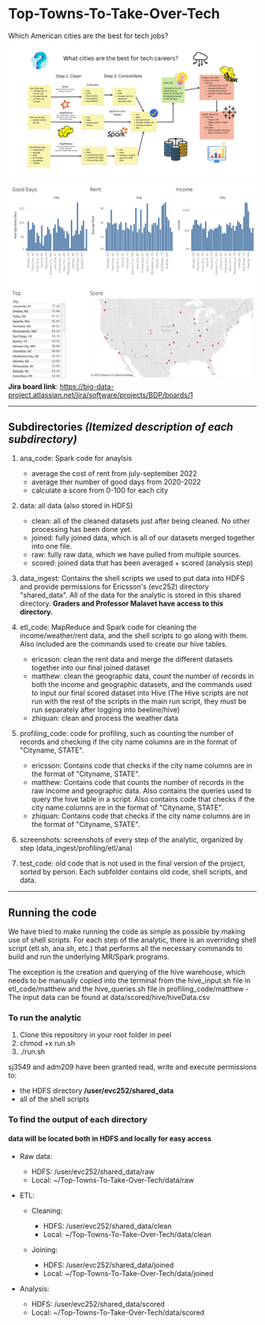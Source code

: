 # Top-Towns-To-Take-Over-Tech
Which American cities are the best for tech jobs?
![Our diagram showcasing our pipelines and processes](diagram.png)
![Our visualization with heatmap and bar graphs](viz.png)
**Jira board link**: <https://big-data-project.atlassian.net/jira/software/projects/BDP/boards/1>

---

## Subdirectories *(Itemized description of each subdirectory)*

1. ana_code: Spark code for anaylsis
    - average the cost of rent from  july-september 2022
    - average ther number of good days from 2020-2022
    - calculate a score from 0-100 for each city

2. data: all data (also stored in HDFS)
    - clean: all of the cleaned datasets just after being cleaned. No other processing has been done yet.
    - joined: fully joined data, which is all of our datasets merged together into one file.
    - raw: fully raw data, which we have pulled from multiple sources.
    - scored: joined data that has been averaged + scored (analysis step)

3. data_ingest: Contains the shell scripts we used to put data into HDFS and provide permissions for Ericsson's (evc252) directory "shared_data". All of the data for the analytic is stored in this shared directory. **Graders and Professor Malavet have access to this directory.**

4. etl_code: MapReduce and Spark code for cleaning the income/weather/rent data, and the shell scripts to go along with them. Also included are the commands used to create our hive tables.
    - ericsson: clean the rent data and merge the different datasets together into our final joined dataset
    - matthew: clean the geographic data, count the number of records in both the income and geographic datasets, and the commands used to input our final scored dataset into Hive (The Hive scripts are not run with the rest of the scripts in the main run script, they must be run separately after logging into beeline/hive)
    - zhiquan: clean and process the weather data

5. profiling_code: code for profiling, such as counting the number of records and checking if the city name columns are in the format of "Cityname, STATE".
    - ericsson: Contains code that checks if the city name columns are in the format of "Cityname, STATE".
    - matthew: Contains code that counts the number of records in the raw income and geographic data. Also contains the queries used to query the hive table in a script. Also contains code that checks if the city name columns are in the format of "Cityname, STATE".
    - zhiquan: Contains code that checks if the city name columns are in the format of "Cityname, STATE".

6. screenshots: screenshots of every step of the analytic, organized by step (data_ingest/profiling/etl/ana)

7. test_code: old code that is not used in the final version of the project, sorted by person. Each subfolder contains old code, shell scripts, and data.
---

## Running the code

We have tried to make running the code as simple as possible by making use of shell scripts. For each step of the analytic, there is an overriding shell script (etl.sh, ana.sh, etc.) that performs all the necessary commands to build and run the underlying MR/Spark programs.

 The exception is the creation and querying of the hive warehouse, which needs to be manually copied into the terminal from the hive_input.sh file in etl_code/matthew and the hive_queries.sh file in profiling_code/matthew
    - The input data can be found at data/scored/hive/hiveData.csv

### To run the analytic

1. Clone this repository in your root folder in peel
2. chmod +x run.sh
3. ./run.sh

sj3549 and adm209 have been granted read, write and execute permissions to:
- the HDFS directory **/user/evc252/shared_data**
- all of the shell scripts

### To find the output of each directory

#### data will be located **both** in HDFS and locally for easy access

- Raw data:
    - HDFS: /user/evc252/shared_data/raw
    - Local: ~/Top-Towns-To-Take-Over-Tech/data/raw

- ETL:
    - Cleaning:
        - HDFS: /user/evc252/shared_data/clean
        - Local: ~/Top-Towns-To-Take-Over-Tech/data/clean

    - Joining:
        - HDFS: /user/evc252/shared_data/joined
        - Local: ~/Top-Towns-To-Take-Over-Tech/data/joined

- Analysis:
    - HDFS: /user/evc252/shared_data/scored
    - Local: ~/Top-Towns-To-Take-Over-Tech/data/scored
